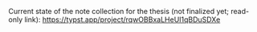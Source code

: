 Current state of the note collection for the thesis (not finalized yet; read-only link): https://typst.app/project/rqwOBBxaLHeUI1qBDuSDXe 
